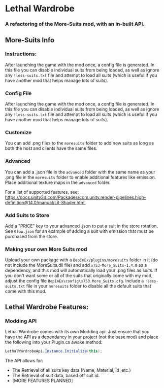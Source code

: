 # Lethal Wardrobe
### A refactoring of the More-Suits mod, with an in-built API.

## More-Suits Info
### Instructions: 
After launching the game with the mod once, a config file is generated. In this file you can disable individual suits from being loaded, as well as ignore any ```!less-suits.txt``` file and attempt to load all suits (which is useful if you have another mod that helps manage lots of suits).

### Config File
After launching the game with the mod once, a config file is generated. In this file you can disable individual suits from being loaded, as well as ignore any ```!less-suits.txt``` file and attempt to load all suits (which is useful if you have another mod that helps manage lots of suits).

### Customize
You can add .png files to the ```moresuits``` folder to add new suits as long as both the host and clients have the same files.

### Advanced
You can add a .json file in the ```advanced``` folder with the same name as your .png file in the ```moresuits``` folder to enable additional features like emission. Place additional texture maps in the ```advanced``` folder.

For a list of supported features, see:
https://docs.unity3d.com/Packages/com.unity.render-pipelines.high-definition@14.0/manual/Lit-Shader.html

### Add Suits to Store
Add a "PRICE" key to your advanced .json to put a suit in the store rotation. See ```Glow.json``` for an example of adding a suit with emission that must be purchased from the store.

### Making your own More Suits mod
Upload your own package with a ```BepInEx/plugins/moresuits``` folder in it (do not include the MoreSuits.dll file) and add ```x753-More_Suits-1.4.0``` as a dependency, and this mod will automatically load your .png files as suits. If you don't want some or all of the suits that originally come with my mod, adjust the config file ```BepInEx\config\x753.More_Suits.cfg```. Include a ```!less-suits.txt``` file in your ```moresuits``` folder to disable all the default suits that come with this mod.

## Lethal Wardrobe Features:

### Modding API
Lethal Wardrobe comes with its own Modding api. Just ensure that you have the API as a dependancy in your project (not
the base mod) and place the following into your Plugin.cs awake method:
```csharp
LethalWardrobeApi.Instance.Initialize(this);
```
The API allows for:
- The Retrieval of all suits key data (Name, Material, id ,etc.)
- The Retrieval of suit data, based off suit id.
- [MORE FEATURES PLANNED]
